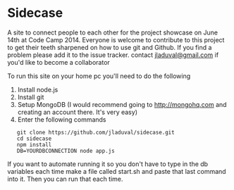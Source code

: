 Sidecase
========

A site to connect people to each other for the project showcase on June 14th at Code Camp 2014. Everyone is welcome to contribute to this project to get their teeth sharpened on how to use git and Github. If you find a problem please add it to the issue tracker. contact jladuval@gmail.com if you'd like to become a collaborator

To run this site on your home pc you'll need to do the following

1. Install node.js
2. Install git
3. Setup MongoDB (I would recommend going to http://mongohq.com and creating an account there. It's very easy)
4. Enter the following commands
```
   git clone https://github.com/jladuval/sidecase.git
   cd sidecase
   npm install
   DB=YOURDBCONNECTION node app.js
```
If you want to automate running it so you don't have to type in the db variables each time make a file called start.sh and paste that last command into it. Then you can run that each time.
